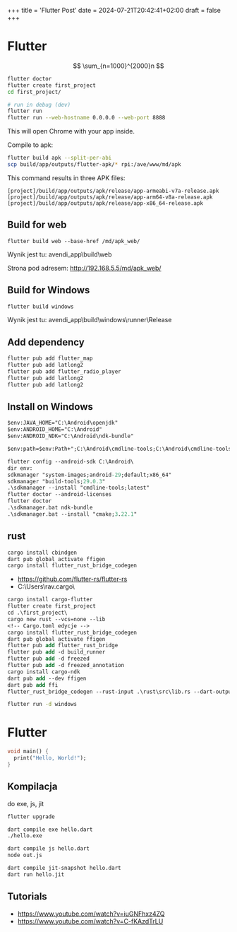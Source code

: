 +++
title = 'Flutter Post'
date = 2024-07-21T20:42:41+02:00
draft = false
+++

# Flutter

$$ \sum_{n=1000}^{2000}n  $$

```bash
flutter doctor
flutter create first_project
cd first_project/

# run in debug (dev)
flutter run
flutter run --web-hostname 0.0.0.0 --web-port 8888
```

This will open Chrome with your app inside.


Compile to apk:

```bash
flutter build apk --split-per-abi
scp build/app/outputs/flutter-apk/* rpi:/ave/www/md/apk
```

This command results in three APK files:

    [project]/build/app/outputs/apk/release/app-armeabi-v7a-release.apk
    [project]/build/app/outputs/apk/release/app-arm64-v8a-release.apk
    [project]/build/app/outputs/apk/release/app-x86_64-release.apk

## Build for web

```
flutter build web --base-href /md/apk_web/
```

Wynik jest tu: avendi_app\build\web 

Strona pod adresem: http://192.168.5.5/md/apk_web/

## Build for Windows


```ps
flutter build windows
```

Wynik jest tu: avendi_app\build\windows\runner\Release 


## Add dependency

```bash
flutter pub add flutter_map
flutter pub add latlong2
flutter pub add flutter_radio_player
flutter pub add latlong2
flutter pub add latlong2
```

## Install on Windows


```ps
$env:JAVA_HOME="C:\Android\openjdk"
$env:ANDROID_HOME="C:\Android"
$env:ANDROID_NDK="C:\Android\ndk-bundle"

$env:path=$env:Path+";C:\Android\cmdline-tools;C:\Android\cmdline-tools\tools;C:\Android\cmdline-tools\tools\bin;C:\Android\flutter\bin;C:\Android\cmake\3.22.1\bin"

flutter config --android-sdk C:\Android\
dir env:
sdkmanager "system-images;android-29;default;x86_64"
sdkmanager "build-tools;29.0.3"
.\sdkmanager --install "cmdline-tools;latest"
flutter doctor --android-licenses
flutter doctor
.\sdkmanager.bat ndk-bundle
.\sdkmanager.bat --install "cmake;3.22.1"
```

## rust

```ps
cargo install cbindgen
dart pub global activate ffigen
cargo install flutter_rust_bridge_codegen
```

- https://github.com/flutter-rs/flutter-rs
- C:\Users\rav\.cargo\

```ps
cargo install cargo-flutter
flutter create first_project
cd .\first_project\
cargo new rust --vcs=none --lib
<!-- Cargo.toml edycje -->
cargo install flutter_rust_bridge_codegen
dart pub global activate ffigen
flutter pub add flutter_rust_bridge
flutter pub add -d build_runner
flutter pub add -d freezed
flutter pub add -d freezed_annotation
cargo install cargo-ndk
dart pub add --dev ffigen
dart pub add ffi
flutter_rust_bridge_codegen --rust-input .\rust\src\lib.rs --dart-output .\lib\bridge_generated.dart
```

```bash
flutter run -d windows
```

# Flutter

```dart
void main() {
  print("Hello, World!");
}
```


## Kompilacja

do exe, js, jit

```bash
flutter upgrade

dart compile exe hello.dart
./hello.exe

dart compile js hello.dart
node out.js

dart compile jit-snapshot hello.dart
dart run hello.jit
```



## Tutorials
- https://www.youtube.com/watch?v=iuGNFhxz4ZQ
- https://www.youtube.com/watch?v=C-fKAzdTrLU

